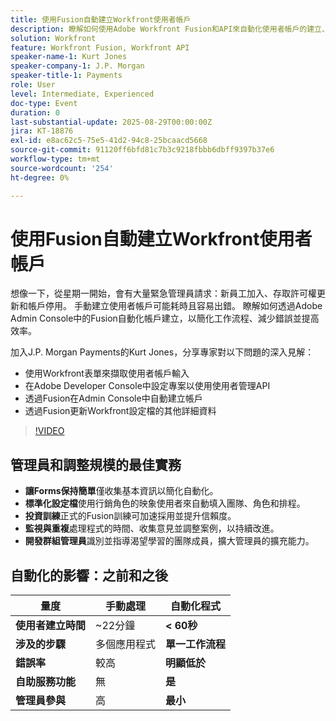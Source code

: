 ```yaml
---
title: 使用Fusion自動建立Workfront使用者帳戶
description: 瞭解如何使用Adobe Workfront Fusion和API來自動化使用者帳戶的建立、將設定時間從22分鐘縮短到60秒以下，並提高效率。
solution: Workfront
feature: Workfront Fusion, Workfront API
speaker-name-1: Kurt Jones
speaker-company-1: J.P. Morgan
speaker-title-1: Payments
role: User
level: Intermediate, Experienced
doc-type: Event
duration: 0
last-substantial-update: 2025-08-29T00:00:00Z
jira: KT-18876
exl-id: e8ac62c5-75e5-41d2-94c8-25bcaacd5668
source-git-commit: 91120ff6bfd81c7b3c9218fbbb6dbff9397b37e6
workflow-type: tm+mt
source-wordcount: '254'
ht-degree: 0%

---
```


# 使用Fusion自動建立Workfront使用者帳戶

想像一下，從星期一開始，會有大量緊急管理員請求：新員工加入、存取許可權更新和帳戶停用。 手動建立使用者帳戶可能耗時且容易出錯。 瞭解如何透過Adobe Admin Console中的Fusion自動化帳戶建立，以簡化工作流程、減少錯誤並提高效率。

加入J.P. Morgan Payments的Kurt Jones，分享專家對以下問題的深入見解：

* 使用Workfront表單來擷取使用者帳戶輸入
* 在Adobe Developer Console中設定專案以使用使用者管理API
* 透過Fusion在Admin Console中自動建立帳戶
* 透過Fusion更新Workfront設定檔的其他詳細資料

>[!VIDEO](https://video.tv.adobe.com/v/3471496/?learn=on&enablevpops)

## 管理員和調整規模的最佳實務

* **讓Forms保持簡單**&#x200B;僅收集基本資訊以簡化自動化。
* **標準化設定檔**&#x200B;使用行銷角色的映象使用者來自動填入團隊、角色和排程。
* **投資訓練**&#x200B;正式的Fusion訓練可加速採用並提升信賴度。
* **監視與重複**&#x200B;處理程式的時間、收集意見並調整案例，以持續改進。
* **開發群組管理員**&#x200B;識別並指導渴望學習的團隊成員，擴大管理員的擴充能力。

## 自動化的影響：之前和之後

| **量度** | **手動處理** | **自動化程式** |
|-------------------------------|--------------------|-------------------------|
| **使用者建立時間** | ~22分鐘 | **&lt; 60秒** |
| **涉及的步驟** | 多個應用程式 | **單一工作流程** |
| **錯誤率** | 較高 | **明顯低於** |
| **自助服務功能** | 無 | **是** |
| **管理員參與** | 高 | **最小** |
